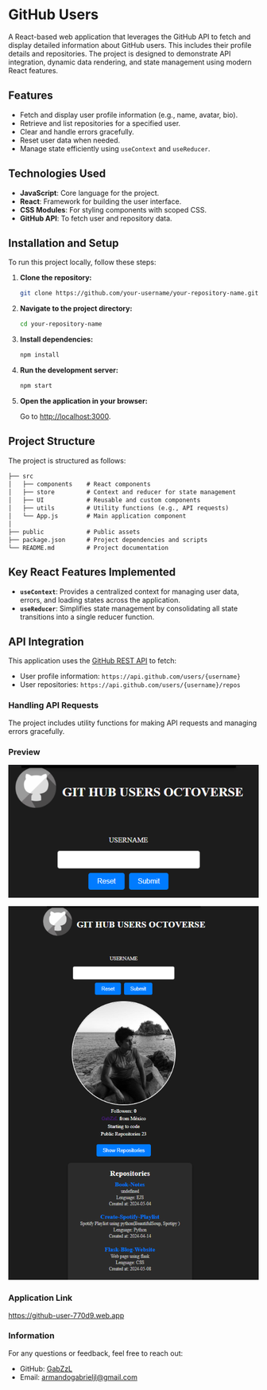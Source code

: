 # GitHub Users

A React-based web application that leverages the GitHub API to fetch and display detailed information about GitHub users. This includes their profile details and repositories. The project is designed to demonstrate API integration, dynamic data rendering, and state management using modern React features.

## Features

- Fetch and display user profile information (e.g., name, avatar, bio).
- Retrieve and list repositories for a specified user.
- Clear and handle errors gracefully.
- Reset user data when needed.
- Manage state efficiently using `useContext` and `useReducer`.

## Technologies Used

- **JavaScript**: Core language for the project.
- **React**: Framework for building the user interface.
- **CSS Modules**: For styling components with scoped CSS.
- **GitHub API**: To fetch user and repository data.

## Installation and Setup

To run this project locally, follow these steps:

1. **Clone the repository:**

   ```bash
   git clone https://github.com/your-username/your-repository-name.git
   ```

2. **Navigate to the project directory:**

   ```bash
   cd your-repository-name
   ```

3. **Install dependencies:**

   ```bash
   npm install
   ```

4. **Run the development server:**

   ```bash
   npm start
   ```

5. **Open the application in your browser:**

   Go to [http://localhost:3000](http://localhost:3000).

## Project Structure

The project is structured as follows:

```
├── src
│   ├── components    # React components
│   ├── store         # Context and reducer for state management
│   ├── UI            # Reusable and custom components
│   ├── utils         # Utility functions (e.g., API requests)
│   └── App.js        # Main application component
│
├── public            # Public assets
├── package.json      # Project dependencies and scripts
└── README.md         # Project documentation
```

## Key React Features Implemented

- **`useContext`**: Provides a centralized context for managing user data, errors, and loading states across the application.
- **`useReducer`**: Simplifies state management by consolidating all state transitions into a single reducer function.

## API Integration

This application uses the [GitHub REST API](https://docs.github.com/en/rest) to fetch:

- User profile information: `https://api.github.com/users/{username}`
- User repositories: `https://api.github.com/users/{username}/repos`

### Handling API Requests

The project includes utility functions for making API requests and managing errors gracefully.

### Preview

![GitHub Users Preview 1](./src/assets/preview1.png)

![GitHub Users Preview 2](./src/assets/preview2.png)

### Application Link

https://github-user-770d9.web.app

### Information

For any questions or feedback, feel free to reach out:

- GitHub: [GabZzL](https://github.com/GabZzL)
- Email: armandogabrieljl@gmail.com
